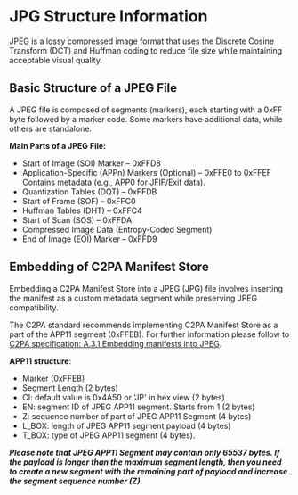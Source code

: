 # JPG Structure Information

JPEG is a lossy compressed image format that uses the Discrete Cosine Transform (DCT) and Huffman coding to reduce file size while maintaining acceptable visual quality.

## Basic Structure of a JPEG File

A JPEG file is composed of segments (markers), each starting with a 0xFF byte followed by a marker code. Some markers have additional data, while others are standalone.

**Main Parts of a JPEG File:**
- Start of Image (SOI) Marker – 0xFFD8
- Application-Specific (APPn) Markers (Optional) – 0xFFE0 to 0xFFEF   
    Contains metadata (e.g., APP0 for JFIF/Exif data).
- Quantization Tables (DQT) – 0xFFDB
- Start of Frame (SOF) – 0xFFC0
- Huffman Tables (DHT) – 0xFFC4
- Start of Scan (SOS) – 0xFFDA
- Compressed Image Data (Entropy-Coded Segment)
- End of Image (EOI) Marker – 0xFFD9

## Embedding of C2PA Manifest Store

Embedding a C2PA Manifest Store into a JPEG (JPG) file involves inserting the manifest as a custom metadata segment while preserving JPEG compatibility.

The C2PA standard recommends implementing C2PA Manifest Store as a part of the APP11 segment (0xFFEB). For further information please follow to [C2PA specification: A.3.1 Embedding manifests into JPEG](https://c2pa.org/specifications/specifications/2.2/specs/C2PA_Specification.html#_embedding_manifests_into_jpeg).

**APP11 structure**:
- Marker (0xFFEB)
- Segment Length (2 bytes)
- CI: default value is 0x4A50 or 'JP' in hex view (2 bytes)
- EN: segment ID of JPEG APP11 segment. Starts from 1 (2 bytes)
- Z: sequence number of part of JPEG APP11 Segment (4 bytes)
- L_BOX: length of JPEG APP11 segment payload (4 bytes)
- T_BOX: type of JPEG APP11 segment (4 bytes).

***Please note that JPEG APP11 Segment may contain only 65537 bytes. If the payload is longer than the maximum segment length, then you need to create a new segment with the remaining part of payload and increase the segment sequence number (Z).***
